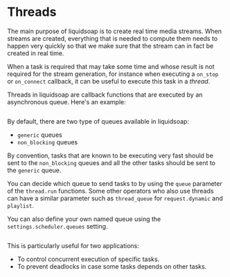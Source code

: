 # Threads

The main purpose of liquidsoap is to create real time media streams. When streams are created, everything that
is needed to compute them needs to happen very quickly so that we make sure that the stream can in fact
be created in real time.

When a task is required that may take some time and whose result is not required for the stream generation,
for instance when executing a `on_stop` or `on_connect` callback, it can be useful to execute this task in a _thread_.

Threads in liquidsoap are callback functions that are executed by an asynchronous queue. Here's an example:

```{.liquidsoap include="task-example.liq"}

```

By default, there are two type of queues available in liquidsoap:

- `generic` queues
- `non_blocking` queues

By convention, tasks that are known to be executing very fast should be sent to the
`non_blocking` queues and all the other tasks should be sent to the `generic` queue.

You can decide which queue to send tasks to by using the `queue` parameter of the
`thread.run` functions. Some other operators who also use threads can have a similar
parameter such as `thread_queue` for `request.dynamic` and `playlist`.

You can also define your own named queue using the `settings.scheduler.queues` setting.

```{.liquidsoap include="task-with-queue.liq"}

```

This is particularly useful for two applications:

- To control concurrent execution of specific tasks.
- To prevent deadlocks in case some tasks depends on other tasks.
